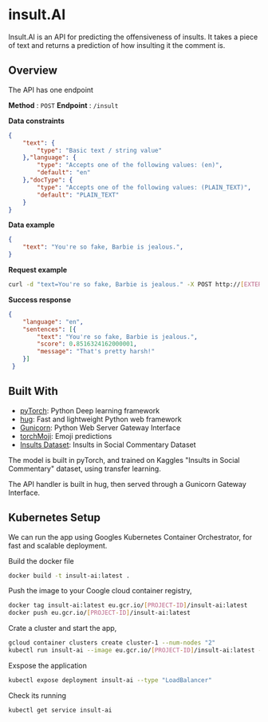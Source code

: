 # insult.AI

Insult.AI is an API for predicting the offensiveness of insults. It takes a piece of text and returns a prediction of how insulting it the comment is.  


## Overview 
The API has one endpoint 

**Method** : `POST`
**Endpoint** : `/insult`

**Data constraints**
```json
{
    "text": {
        "type": "Basic text / string value"
    },"language": {
        "type": "Accepts one of the following values: (en)",
        "default": "en"
    },"docType": {
        "type": "Accepts one of the following values: (PLAIN_TEXT)",
        "default": "PLAIN_TEXT"
    }
}
```

**Data example**
```json
{
	"text": "You're so fake, Barbie is jealous.",
}
```

**Request example**
```bash
curl -d "text=You're so fake, Barbie is jealous." -X POST http://[EXTERNAL_IP]:8000/insult
```

**Success response**

```json
{
    "language": "en", 
    "sentences": [{
        "text": "You're so fake, Barbie is jealous.", 
        "score": 0.8516324162000001, 
        "message": "That's pretty harsh!"
    }]
 }
```


## Built With 
* [pyTorch](https://pytorch.org/): Python Deep learning framework
* [hug](https://github.com/timothycrosley/hug): Fast and lightweight Python web framework
* [Gunicorn](http://gunicorn.org/): Python Web Server Gateway Interface
* [torchMoji](https://github.com/huggingface/torchMoji): Emoji predictions
* [Insults Dataset](https://www.kaggle.com/c/detecting-insults-in-social-commentary): Insults in Social Commentary Dataset

The model is built in pyTorch, and trained on Kaggles "Insults in Social Commentary" dataset, using transfer learning.

The API handler is built in hug, then served through a Gunicorn Gateway Interface.

## Kubernetes Setup 

We can run the app using Googles Kubernetes Container Orchestrator, for fast and scalable deployment.

Build the docker file 
```bash
docker build -t insult-ai:latest .
```
Push the image to your Coogle cloud container registry,
```bash
docker tag insult-ai:latest eu.gcr.io/[PROJECT-ID]/insult-ai:latest
docker push eu.gcr.io/[PROJECT-ID]/insult-ai:latest
```
Crate a cluster and start the app,
```bash
gcloud container clusters create cluster-1 --num-nodes "2" 
kubectl run insult-ai --image eu.gcr.io/[PROJECT-ID]/insult-ai:latest --port 8000
```
Exspose the application 
```bash
kubectl expose deployment insult-ai --type "LoadBalancer"
```
Check its running
```bash
kubectl get service insult-ai
```
